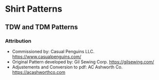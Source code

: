 # Shirt Patterns

## TDW and TDM Patterns
### Attribution
* Commissioned by: Casual Penguins LLC. https://www.casualpenguins.com/
* Original Pattern developed by: Gil Sewing Corp. https://gilsewing.com/
* Adjustements and Conversion to pdf: AC Ashworth Co. https://acashworthco.com
